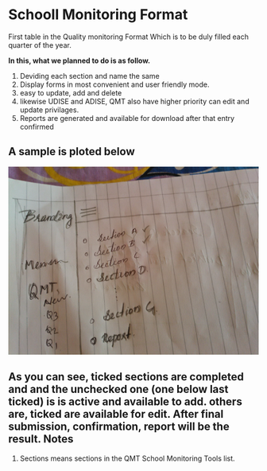 # Schooll Monitoring Format
First table in the Quality monitoring Format
Which is to be duly filled each quarter of the year.


**In this, what we planned to do is as follow.**

1. Deviding each section and name the same
2. Display forms in most convenient and user friendly mode.
3. easy to update, add and delete
4. likewise UDISE and ADISE, QMT also have higher priority can edit and update privilages.
5. Reports are generated and available for download after that entry confirmed

A sample is ploted below
---
![Search](qmt.jpg "QMT in action")

As you can see, ticked sections are completed and and the unchecked one (one below last ticked) is is active and available to add.
others are, ticked are available for edit. After final submission, confirmation, report will be the result.
Notes
---
1. Sections means sections in the QMT School Monitoring Tools list.
